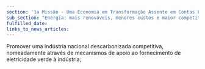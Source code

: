 ```yaml
---
section: '1a Missão - Uma Economia em Transformação Assente em Contas Equilibradas'
sub_section: "Energia: mais renováveis, menores custos e maior competitividade"
fulfilled_date:
links_to_news_articles:
---
```


Promover uma indústria nacional descarbonizada competitiva, nomeadamente através de mecanismos de apoio ao fornecimento de eletricidade verde à indústria;